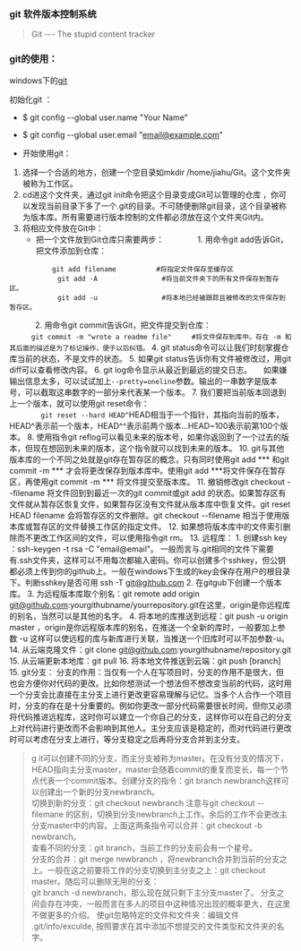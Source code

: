 ### git    软件版本控制系统
> Git --- The stupid content tracker

### git的使用：
windows下的[git](http://msysgit.github.io/)

初始化git  ：
-	$ git config --global user.name "Your Name"
-	$ git config --global user.email "email@example.com"

-	开始使用git：
1. 选择一个合适的地方，创建一个空目录如mkdir    /home/jiahu/Git。这个文件夹被称为工作区。
2. cd进这个文件夹，通过git init命令把这个目录变成Git可以管理的仓库 ，你可以发现当前目录下多了一个.git的目录。不可随便删除git目录，这个目录被称为版本库。所有需要进行版本控制的文件都必须放在这个文件夹Git内。 
3. 将相应文件放在Git中：
	-	把一个文件放到Git仓库只需要两步： 
　　　　1. 用命令git add告诉Git，把文件添加到仓库：               
```
　　　　    git add filename          #将指定文件保存至缓存区
			git add -A                #将当前文件夹下的所有文件保存到暂存区。
            git add -u                #将本地已经被跟踪且被修改的文件保存到暂存区。
```
　　　  2. 用命令git commit告诉Git，把文件提交到仓库：         
　　           ` git commit -m "wrote a readme file"     #将文件保存到库中。存在 -m 和其后面的描述是为了标记操作，便于以后纠错。`
4. git status命令可以让我们时刻掌握仓库当前的状态，不是文件的状态。
5. 如果git status告诉你有文件被修改过，用git diff可以查看修改内容。
6. git log命令显示从最近到最远的提交日志。　　如果嫌输出信息太多，可以试试加上`--pretty=oneline`参数。输出的一串数字是版本号，可以截取这串数字的一部分来代表某一个版本。
7. 我们要把当前版本回退到上一个版本，就可以使用git reset命令：                
　　　　` git reset --hard HEAD^ `HEAD相当于一个指针，其指向当前的版本，HEAD^表示前一个版本，HEAD^^表示前两个版本...HEAD~100表示前第100个版本。
8. 使用指令git reflog可以看见未来的版本号，如果你返回到了一个过去的版本，但现在想回到未来的版本，这个指令就可以找到未来的版本。
10. git与其他版本库的一个不同之处就是git存在暂存区的概念，只有同时使用git add ***  和git commit -m *** 才会将更改保存到版本库中。使用git add ***将文件保存在暂存区，再使用git commit -m *** 将文件提交至版本库。 
11. 撤销修改git checkout --filename 将文件回到到最近一次的git commit或git add 的状态。如果暂存区有文件就从暂存区恢复文件，如果暂存区没有文件就从版本库中恢复文件。git reset HEAD filename 会将暂存区的文件删除。git checkout --filename 相当于使用版本库或暂存区的文件替换工作区的指定文件。 
12. 如果想将版本库中的文件索引删除而不更改工作区间的文件，可以使用指令git rm。 
13. 远程库：
 	1. 创建ssh  key  ：ssh-keygen -t rsa -C  "email@email"。
	一般而言与.git相同的文件下需要有.ssh文件夹，这样可以不用每次都输入密码。你可以创建多个sshkey，但公钥都必须上传到你的github上。一般在windows下生成的key会保存在用户的根目录下。判断sshkey是否可用  ssh -T git@github.com
	2. 在gitgub下创建一个版本库。
	3. 为远程版本库取个别名：git remote add origin git@github.com:yourgithubname/yourrepository.git在这里，origin是你远程库的别名，当然可以是其他的名字。
	4. 将本地的库推送到远程：git push -u origin master ，origin是你远程版本库的别名，在推送一个全新的库时，一般要加上参数 -u 这样可以使远程的库与新库进行关联，当推送一个旧库时可以不加参数-u。
14. 从云端克隆文件：git clone git@github.com:yourgithubname/repository.git
15. 从云端更新本地库：git pull
16. 将本地文件推送到云端：git push <remote> [branch]
15. git分支： 分支的作用：当仅有一个人在写项目时，分支的作用不是很大，但也会方便你对代码的更改。比如你想测试一个想法但不想改变当前的代码，这时用一个分支会比直接在主分支上进行更改更容易理解与记忆。当多个人合作一个项目时，分支的存在是十分重要的。例如你更改一部分代码需要很长时间，但你又必须将代码推进远程库，这时你可以建立一个你自己的分支，这样你可以在自己的分支上对代码进行更改而不会影响到其他人。主分支应该是稳定的，而对代码进行更改时可以考虑在分支上进行，等分支稳定之后再将分支合并到主分支。
>g it可以创建不同的分支，而主分支被称为master。在没有分支的情况下，HEAD指向主分支master，master会随着commit的重复而变长，每一个节点代表一个commit版本。创建分支的指令：git branch newbranch这样可以创建出一个新的分支newbranch。              
	切换到新的分支：git checkout newbranch 注意与git checkout --filemane 的区别，切换到分支newbranch上工作。余后的工作不会更改主分支master中的内容。上面这两条指令可以合并：git checkout -b newbranch。                   
	查看不同的分支：git branch，当前工作的分支前会有一个星号。                 
	分支的合并：git merge newbranch ，将newbranch合并到当前的分支之上。一般在这之前要将工作的分支切换到主分支之上：git checkout master。随后可以删除无用的分支：                
git branch -d newbranch，那么现在就只剩下主分支master了。
分支之间会存在冲突，一般而言在多人的项目中这种情况出现的概率更大，在这里不做更多的介绍。
使git忽略特定的文件和文件夹：编辑文件 .git/info/exculde, 按照要求在其中添加不想提交的文件类型和文件夹的名字。
